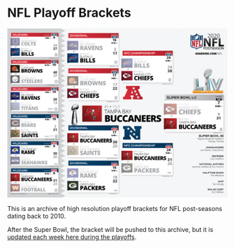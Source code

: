 # NFL Playoff Brackets

![Featured bracket](https://raw.githubusercontent.com/chrisblakley/NFL-Playoff-Brackets/main/.github/featured.png "Featured bracket")

This is an archive of high resolution playoff brackets for NFL post-seasons dating back to 2010.

After the Super Bowl, the bracket will be pushed to this archive, but it is [updated each week here during the playoffs](https://gearside.com/nfl/).